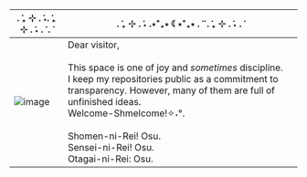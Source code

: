 | . ݁₊ ⊹ . ݁˖. ݁₊ ⊹ . ݁˖ . ݁ . ݁ | . ݁₊ ⊹ . ݁˖ .⋆⁺₊⋆ ☾⋆⁺₊⋆ . ݁ ݁ . ݁₊ ⊹ . ݁˖ . ݁|
|--|--|
| ![image](https://github.com/user-attachments/assets/1777d527-70a6-4fda-abc9-41f3b1b749b5)  | Dear visitor, </br> </br> This space is one of joy and *sometimes* discipline. </br> I keep my repositories public as a commitment to transparency. However, many of them are full of unfinished ideas. </br> Welcome-Shmelcome!✧˖°. </br> </br> Shomen-ni-Rei! Osu.</br> Sensei-ni-Rei! Osu.</br> Otagai-ni-Rei: Osu. |





